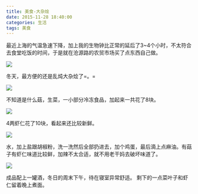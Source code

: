 ```yaml
---
title: 美食-大杂烩
date: 2015-11-28 18:40:00
categories: 生活
tags: 美食
---
```

最近上海的气温急速下降，加上我的生物钟比正常的延后了3~4个小时，不太符合去食堂吃饭的时间，于是就在沧源路的农贸市场买了点东西自己做。

![](http://ww1.sinaimg.cn/large/989ea82cjw1eygqq0ngeaj218g0xcwn0.jpg)

<!-- more -->

冬天，最方便的还是乱炖大杂烩了=。=

![](http://ww4.sinaimg.cn/large/989ea82cjw1eygqpy0dtfj218g0xcn46.jpg)

不知道是什么菇，生菜，一小部分冷冻食品，加起来一共花了8块。

![](http://ww3.sinaimg.cn/large/989ea82cjw1eygqpyizp0j218g0xcqbk.jpg)

4两虾仁花了10块，看起来还比较新鲜。

![](http://ww2.sinaimg.cn/large/989ea82cjw1eygqpz28zwj218g0xcn51.jpg)

水，加上盐跟胡椒粉，洗一洗然后全部扔进去，加个鸡蛋，最后滴上点麻油。有菇子有虾仁味道比较鲜，加辣不太合适，就不用老干妈去破坏味道了。

![](http://ww1.sinaimg.cn/large/989ea82cjw1eygqq18wjgj218g0xcn67.jpg)

成品配上一罐酒，冬日的周末下午，待在寝室异常舒适。
剩下的一点菜叶子和虾仁留着晚上煮面。
